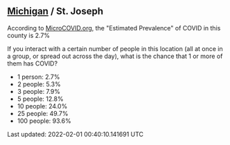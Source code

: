 
## [Michigan](/united-states/michigan) / St. Joseph

According to [MicroCOVID.org](http://microcovid.org),
the "Estimated Prevalence" of COVID in this county is 2.7%

If you interact with a certain number of people in this location
(all at once in a group, or spread out across the day), what is the chance that
1 or more of them has COVID?

- 1 person: 2.7%
- 2 people: 5.3%
- 3 people: 7.9%
- 5 people: 12.8%
- 10 people: 24.0%
- 25 people: 49.7%
- 100 people: 93.6%

Last updated: 2022-02-01 00:40:10.141691 UTC
